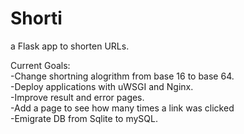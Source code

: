 # Shorti   
a Flask app to shorten URLs.  
  
Current Goals:  
    -Change shortning alogrithm from base 16 to base 64.  
    -Deploy applications with uWSGI and Nginx.  
    -Improve result and error pages.  
    -Add a page to see how many times a link was clicked  
    -Emigrate DB from Sqlite to mySQL.  
